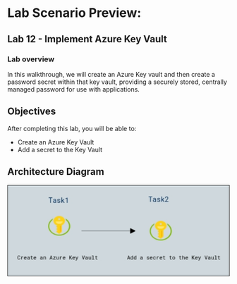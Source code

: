 # Lab Scenario Preview: 

## Lab 12 - Implement Azure Key Vault

### Lab overview

In this walkthrough, we will create an Azure Key vault and then create a password secret within that key vault, providing a securely stored, centrally managed password for use with applications.

## Objectives

After completing this lab, you will be able to:

- Create an Azure Key Vault
- Add a secret to the Key Vault

## Architecture Diagram

![](../images/az900lab12.png)